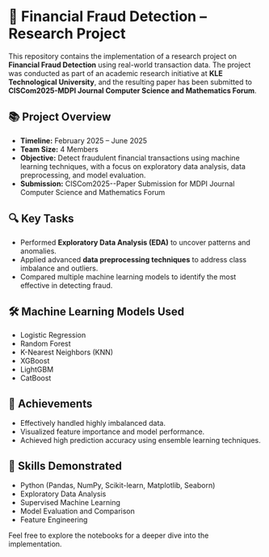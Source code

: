 # 💼 Financial Fraud Detection – Research Project

This repository contains the implementation of a research project on **Financial Fraud Detection** using real-world transaction data. The project was conducted as part of an academic research initiative at **KLE Technological University**, and the resulting paper has been submitted to **CISCom2025-MDPI Journal Computer Science and Mathematics Forum**.

## 📚 Project Overview

- **Timeline:** February 2025 – June 2025
- **Team Size:** 4 Members
- **Objective:** Detect fraudulent financial transactions using machine learning techniques, with a focus on exploratory data analysis, data preprocessing, and model evaluation.
- **Submission:** CISCom2025--Paper Submission for MDPI Journal Computer Science and Mathematics Forum

## 🔍 Key Tasks

- Performed **Exploratory Data Analysis (EDA)** to uncover patterns and anomalies.
- Applied advanced **data preprocessing techniques** to address class imbalance and outliers.
- Compared multiple machine learning models to identify the most effective in detecting fraud.

## 🛠️ Machine Learning Models Used

- Logistic Regression  
- Random Forest  
- K-Nearest Neighbors (KNN)  
- XGBoost  
- LightGBM  
- CatBoost

## 🎯 Achievements

- Effectively handled highly imbalanced data.
- Visualized feature importance and model performance.
- Achieved high prediction accuracy using ensemble learning techniques.

## 🧠 Skills Demonstrated

- Python (Pandas, NumPy, Scikit-learn, Matplotlib, Seaborn)
- Exploratory Data Analysis
- Supervised Machine Learning
- Model Evaluation and Comparison
- Feature Engineering

Feel free to explore the notebooks for a deeper dive into the implementation.
